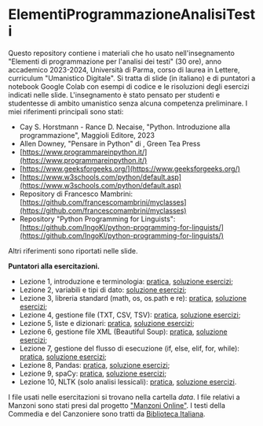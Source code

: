 # ElementiProgrammazioneAnalisiTesti
Questo repository contiene i materiali che ho usato nell'insegnamento "Elementi di programmazione per l'analisi dei testi" (30 ore), anno accademico 2023-2024, Università di Parma, corso di laurea in Lettere, curriculum "Umanistico Digitale". Si tratta di slide (in italiano) e di puntatori a notebook Google Colab con esempi di codice e le risoluzioni degli esercizi indicati nelle slide. L'insegnamento è stato pensato per studenti e studentesse di ambito umanistico senza alcuna competenza preliminare. I miei riferimenti principali sono stati:
- Cay S. Horstmann - Rance D. Necaise, "Python. Introduzione alla programmazione", Maggioli Editore, 2023
- Allen Downey, "Pensare in Python" di , Green Tea Press
- [https://www.programmareinpython.it/](https://www.programmareinpython.it/)
- [https://www.geeksforgeeks.org/](https://www.geeksforgeeks.org/)
- [https://www.w3schools.com/python/default.asp](https://www.w3schools.com/python/default.asp)
- Repository di Francesco Mambrini: [https://github.com/francescomambrini/myclasses](https://github.com/francescomambrini/myclasses)
- Repository "Python Programming for Linguists": [https://github.com/IngoKl/python-programming-for-linguists/](https://github.com/IngoKl/python-programming-for-linguists/)

Altri riferimenti sono riportati nelle slide.

**Puntatori alla esercitazioni.**
- Lezione 1, introduzione e terminologia: [pratica](https://colab.research.google.com/drive/1DFJSuo2mRwXG-TP_c26oQAyk7xn3Gttb?usp=sharing), [soluzione esercizi](https://colab.research.google.com/drive/1lsYRxlWNXVIDuDHBM4QEZX1nXsof3PNY?usp=sharing);
- Lezione 2, variabili e tipi di dato: [soluzione esercizi](https://colab.research.google.com/drive/1COPkr0KtaRpFQxrnrsJ_G4h1VL48ZSa5?usp=sharing);
- Lezione 3, libreria standard (math, os, os.path e re): [pratica](https://colab.research.google.com/drive/1IGgcV2QDp2S320uYCtHFDJ06TCT7a2x7?usp=sharing), [soluzione esercizi](https://colab.research.google.com/drive/1s7YXYhxc6ICwU_d1TJd-5Eih0K0DLwfA?usp=sharing);
- Lezione 4, gestione file (TXT, CSV, TSV): [pratica](https://colab.research.google.com/drive/10kj-PUveBLXQh7Npyecjz_BfTLxvOua9?usp=sharing), [soluzione esercizi](https://colab.research.google.com/drive/1zGR7mjS_zfoEflQrwi-XM8WTQ2puUn2L?usp=sharing);
- Lezione 5, liste e dizionari: [pratica](https://colab.research.google.com/drive/1pg9yIe8uDjsntYOICCAtWWn9j2ITMdwr?usp=sharing), [soluzione esercizi](https://colab.research.google.com/drive/13id3qGI--WkrS8PTuyWTbdofe0uqsWLK?usp=sharing);
- Lezione 6, gestione file XML (Beautiful Soup): [pratica](https://colab.research.google.com/drive/1WEKmMg0un20vfp29Qu94p40tHNrgnLL6?usp=sharing), [soluzione esercizi](https://colab.research.google.com/drive/1ZGTZVigp7T-2ckw4AA6Vb6o1rHzGkuPF?usp=sharing);
- Lezione 7, gestione del flusso di esecuzione (if, else, elif, for, while): [pratica](https://colab.research.google.com/drive/1iAi80XZ1dfwyORRqsmDiPlKVYJ3tzQa2?usp=sharing), [soluzione esercizi](https://colab.research.google.com/drive/1v0gh9M_K_z8ugaE498qPVNUb6rRCHUYt?usp=sharing);
- Lezione 8, Pandas: [pratica](https://colab.research.google.com/drive/1u9uPLjqz9PvATfdQBXMbXEliT39koupn?usp=sharing), [soluzione esercizi](https://colab.research.google.com/drive/1cYsekw6eDluz10AWniMe2kLrFgDBQQNE?usp=sharing);
- Lezione 9, spaCy: [pratica](https://colab.research.google.com/drive/1z-5GgFy0gTkBOGzypEK3Fqo5Qpt62Rf4?usp=sharing), [soluzione esercizi](https://colab.research.google.com/drive/1RyCO-ZvBzPwxZGpSLfie8XfesCWIO2aA?usp=sharing);
- Lezione 10, NLTK (solo analisi lessicali): [pratica](https://colab.research.google.com/drive/1fGu-EALK2I_Y6zawp4LobKski_RziE2Q?usp=sharing), [soluzione esercizi](https://colab.research.google.com/drive/1BgdJqydBjf229NWaU4ru5lGx_4C8-PEp?usp=sharing).

I file usati nelle esercitazioni si trovano nella cartella *data*. I file relativi a Manzoni sono stati presi dal progetto ["Manzoni Online"](https://www.alessandromanzoni.org). I testi della Commedia e del Canzoniere sono tratti da [Biblioteca Italiana](http://www.bibliotecaitaliana.it). 
